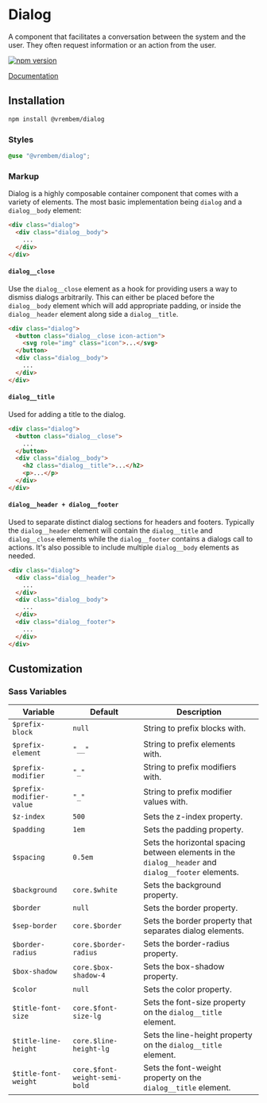 # Dialog

A component that facilitates a conversation between the system and the user. They often request information or an action from the user.

[![npm version](https://img.shields.io/npm/v/%40vrembem%2Fdialog.svg)](https://www.npmjs.com/package/%40vrembem%2Fdialog)

[Documentation](https://vrembem.com/packages/dialog)

## Installation

```sh
npm install @vrembem/dialog
```

### Styles

```scss
@use "@vrembem/dialog";
```

### Markup

Dialog is a highly composable container component that comes with a variety of elements. The most basic implementation being `dialog` and a `dialog__body` element:

```html
<div class="dialog">
  <div class="dialog__body">
    ...
  </div>
</div>
```

#### `dialog__close`

Use the `dialog__close` element as a hook for providing users a way to dismiss dialogs arbitrarily. This can either be placed before the `dialog__body` element which will add appropriate padding, or inside the `dialog__header` element along side a `dialog__title`.

```html
<div class="dialog">
  <button class="dialog__close icon-action">
    <svg role="img" class="icon">...</svg>
  </button>
  <div class="dialog__body">
    ...
  </div>
</div>
```

#### `dialog__title`

Used for adding a title to the dialog.

```html
<div class="dialog">
  <button class="dialog__close">
    ...
  </button>
  <div class="dialog__body">
    <h2 class="dialog__title">...</h2>
    <p>...</p>
  </div>
</div>
```

#### `dialog__header + dialog__footer`

Used to separate distinct dialog sections for headers and footers. Typically the `dialog__header` element will contain the `dialog__title` and `dialog__close` elements while the `dialog__footer` contains a dialogs call to actions. It's also possible to include multiple `dialog__body` elements as needed.

```html
<div class="dialog">
  <div class="dialog__header">
    ...
  </div>
  <div class="dialog__body">
    ...
  </div>
  <div class="dialog__footer">
    ...
  </div>
</div>
```

## Customization

### Sass Variables

| Variable                 | Default                       | Description                                                                                         |
| ------------------------ | ----------------------------- | --------------------------------------------------------------------------------------------------- |
| `$prefix-block`          | `null`                        | String to prefix blocks with.                                                                       |
| `$prefix-element`        | `"__"`                        | String to prefix elements with.                                                                     |
| `$prefix-modifier`       | `"_"`                         | String to prefix modifiers with.                                                                    |
| `$prefix-modifier-value` | `"_"`                         | String to prefix modifier values with.                                                              |
| `$z-index`               | `500`                         | Sets the z-index property.                                                                          |
| `$padding`               | `1em`                         | Sets the padding property.                                                                          |
| `$spacing`               | `0.5em`                       | Sets the horizontal spacing between elements in the `dialog__header` and `dialog__footer` elements. |
| `$background`            | `core.$white`                 | Sets the background property.                                                                       |
| `$border`                | `null`                        | Sets the border property.                                                                           |
| `$sep-border`            | `core.$border`                | Sets the border property that separates dialog elements.                                            |
| `$border-radius`         | `core.$border-radius`         | Sets the border-radius property.                                                                    |
| `$box-shadow`            | `core.$box-shadow-4`          | Sets the box-shadow property.                                                                       |
| `$color`                 | `null`                        | Sets the color property.                                                                            |
| `$title-font-size`       | `core.$font-size-lg`          | Sets the font-size property on the `dialog__title` element.                                         |
| `$title-line-height`     | `core.$line-height-lg`        | Sets the line-height property on the `dialog__title` element.                                       |
| `$title-font-weight`     | `core.$font-weight-semi-bold` | Sets the font-weight property on the `dialog__title` element.                                       |
